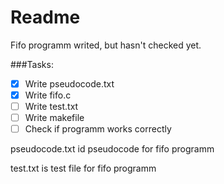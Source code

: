 # Readme

Fifo programm writed, but hasn't checked yet.

###Tasks:
- [x] Write pseudocode.txt
- [x] Write fifo.c
- [ ] Write test.txt
- [ ] Write makefile
- [ ] Check if programm works correctly

pseudocode.txt id pseudocode for fifo programm

test.txt is test file for fifo programm
